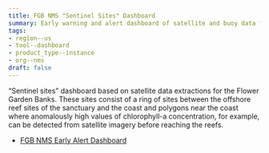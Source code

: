 ```yaml
---
title: FGB NMS "Sentinel Sites" Dashboard
summary: Early warning and alert dashboard of satellite and buoy data for detecting river plumes endangering biodiversity in the Flower Garden Banks NMS.
tags:
- region--us
- tool--dashboard
- product_type--instance
- org--nms
draft: false
---
```


 “Sentinel sites” dashboard based on satellite data extractions for the Flower Garden Banks.
 These sites consist of a ring of sites between the offshore reef sites of the sanctuary and the coast and polygons near the coast where anomalously high values of chlorophyll-a concentration, for example, can be detected from satellite imagery before reaching the reefs.

* [FGB NMS Early Alert Dashboard](http://35.209.104.85:3000)
